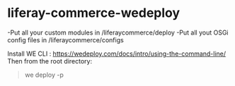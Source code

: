 # liferay-commerce-wedeploy

-Put all your custom modules in /liferaycommerce/deploy
-Put all yout OSGi config files in /liferaycommerce/configs

Install WE CLI : https://wedeploy.com/docs/intro/using-the-command-line/
Then from the root directory:
>we deploy -p <yourprojectname>
